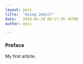 ```yaml
---
layout: post
title:  "Using Jekyll"
date:   2018-02-20 09:17:35 +0700
author: epsi

---
```


### Preface

My first article.


